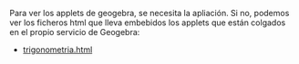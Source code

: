 Para ver los applets de geogebra, se necesita la apliación. Si no, podemos ver los ficheros html que lleva embebidos los applets que están colgados en el propio servicio de Geogebra:

* [trigonometria.html](https://htmlpreview.github.io/?https://github.com/crdguez/mat4ac/blob/master/geogebra/trigonometria.html)